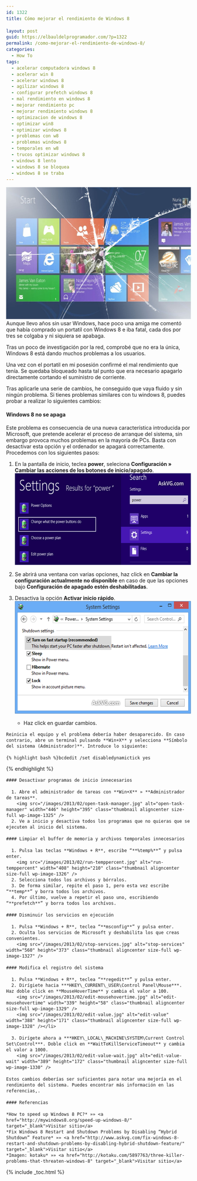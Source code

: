 ```yaml
---
id: 1322
title: Cómo mejorar el rendimiento de Windows 8

layout: post
guid: https://elbauldelprogramador.com/?p=1322
permalink: /como-mejorar-el-rendimiento-de-windows-8/
categories:
  - How To
tags:
  - acelerar computadora windows 8
  - acelerar win 8
  - acelerar windows 8
  - agilizar windows 8
  - configurar prefetch windows 8
  - mal rendimiento en windows 8
  - mejorar rendimiento pc
  - mejorar rendimiento windows 8
  - optimizacion de windows 8
  - optimizar win8
  - optimizar windows 8
  - problemas con w8
  - problemas windows 8
  - temporales en w8
  - trucos optimizar windows 8
  - windows 8 lento
  - windows 8 se bloquea
  - windows 8 se traba
---
```

<img src="/images/2013/02/Windows8problem.jpg" alt="Windows8problem" width="640" height="360" class="thumbnail aligncenter size-full wp-image-1331" />  
Aunque llevo años sin usar Windows, hace poco una amiga me comentó que había comprado un portatil con Windows 8 e iba fatal, cada dos por tres se colgaba y ni siquiera se apabaga.

Tras un poco de investigación por la red, comprobé que no era la única, Windows 8 está dando muchos problemas a los usuarios.

Una vez con el portatil en mi posesión confirmé el mal rendimiento que tenía. Se quedaba bloqueado hasta tal punto que era necesario apagarlo directamente cortando el suministro de corriente.

Tras aplicarle una serie de cambios, he conseguido que vaya fluido y sin ningún problema. Si tienes problemas similares con tu windows 8, puedes probar a realizar lo siguientes cambios:  
  
<!--ad-->

#### Windows 8 no se apaga

Este problema es consecuencia de una nueva característica introducida por Microsoft, que pretende acelerar el proceso de arranque del sistema, sin embargo provoca muchos problemas en la mayoría de PCs. Basta con desactivar esta opción y el ordenador se apagará correctamente. Procedemos con los siguientes pasos:

  1. En la pantalla de inicio, teclea **power**, seleciona **Configuración » Cambiar las acciones de los botones de inicio/apagado**.  
    <img src="/images/2013/02/Change_Power_Settings_Windows_8.png" alt="Change_Power_Settings_Windows_8" width="591" height="250" class="thumbnail aligncenter size-full wp-image-1323" />
  2. Se abrirá una ventana con varias opciones, haz click en **Cambiar la configuración actualmente no disponible** en caso de que las opciones bajo **Configuración de apagado estén deshabilitadas**.
  3. Desactiva la opción **Activar inicio rápido**. 
    <img src="/images/2013/02/Disable_Hybrid_Shutdown_Fast_Startup_Windows_8.png" alt="Disable_Hybrid_Shutdown_Fast_Startup_Windows_8" width="540" height="307" class="thumbnail aligncenter size-full wp-image-1324" /> </li> 
    
      * Haz click en guardar cambios.</ol> 
    
    Reinicia el equipo y el problema debería haber desaparecido. En caso contrario, abre un terminal pulsando **Win+X** y selecciona **Símbolo del sistema (Administrador)**. Introduce lo siguiente:
    
    {% highlight bash %}bcdedit /set disabledynamictick yes
{% endhighlight %}
    
    #### Desactivar programas de inicio innecesarios
    
      1. Abre el administrador de tareas con **Win+X** » **Administrador de tareas**.  
        <img src="/images/2013/02/open-task-manager.jpg" alt="open-task-manager" width="446" height="395" class="thumbnail aligncenter size-full wp-image-1325" />
      2. Ve a inicio y desactiva todos los programas que no quieras que se ejecuten al inicio del sistema.
    
    #### Limpiar el buffer de memoria y archivos temporales innecesarios
    
      1. Pulsa las teclas **Windows + R**, escribe “**%temp%**” y pulsa enter.  
        <img src="/images/2013/02/run-temppercent.jpg" alt="run-temppercent" width="408" height="210" class="thumbnail aligncenter size-full wp-image-1326" /> 
      2. Selecciona todos los archivos y bórralos.
      3. De forma similar, repite el paso 1, pero esta vez escribe “**temp**” y borra todos los archivos.
      4. Por último, vuelve a repetir el paso uno, escribiendo “**prefetch**” y borra todos los archívos.
    
    #### Disminuir los servicios en ejecución
    
      1. Pulsa **Windows + R**, teclea “**msconfig**” y pulsa enter.
      2. Oculta los servicios de Microsoft y deshabilita los que creas convenientes.  
        <img src="/images/2013/02/stop-services.jpg" alt="stop-services" width="560" height="373" class="thumbnail aligncenter size-full wp-image-1327" /> 
    
    #### Modifica el registro del sistema
    
      1. Pulsa **Windows + R**, teclea “**regedit**” y pulsa enter.
      2. Dirígiete hacia ***HKEY\_CURRENT\_USER\Control Panel\Mouse***. Haz doble click en **MouseHoverTime** y cambia el valor a 100.  
        <img src="/images/2013/02/edit-mousehovertime.jpg" alt="edit-mousehovertime" width="339" height="58" class="thumbnail aligncenter size-full wp-image-1329" />  
        <img src="/images/2013/02/edit-value.jpg" alt="edit-value" width="388" height="171" class="thumbnail aligncenter size-full wp-image-1328" /></li> 
    
      3. Dirígete ahora a ***HKEY\_LOCAL\_MACHINE\SYSTEM\Current Control Set\Control***. Doble click en **WaitToKillServiceTimeout** y cambia el valor a 1000.  
        <img src="/images/2013/02/edit-value-wait.jpg" alt="edit-value-wait" width="389" height="172" class="thumbnail aligncenter size-full wp-image-1330" /> 
    
    Estos cambios deberías ser suficientes para notar una mejoría en el rendimiento del sistema. Puedes encontrar más información en las referencias,.
    
    #### Referencias
    
    *How to speed up Windows 8 PC?* »» <a href="http://mywindows8.org/speed-up-windows-8/" target="_blank">Visitar sitio</a>  
    *Fix Windows 8 Restart and Shutdown Problems by Disabling “Hybrid Shutdown” Feature* »» <a href="http://www.askvg.com/fix-windows-8-restart-and-shutdown-problems-by-disabling-hybrid-shutdown-feature/" target="_blank">Visitar sitio</a>  
    *Imagen: kotaku* »» <a href="http://kotaku.com/5897763/three-killer-problems-that-threaten-windows-8" target="_blank">Visitar sitio</a>
    
    

{% include _toc.html %}
